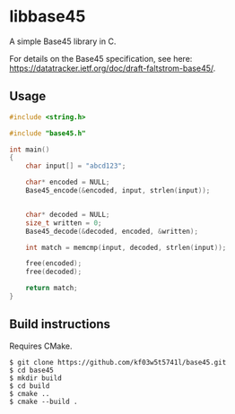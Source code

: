 # libbase45

A simple Base45 library in C.

For details on the Base45 specification, see here: https://datatracker.ietf.org/doc/draft-faltstrom-base45/.

## Usage

```c
#include <string.h>

#include "base45.h"

int main()
{
    char input[] = "abcd123";

    char* encoded = NULL;
    Base45_encode(&encoded, input, strlen(input));


    char* decoded = NULL;
    size_t written = 0;
    Base45_decode(&decoded, encoded, &written);

    int match = memcmp(input, decoded, strlen(input));

    free(encoded);
    free(decoded);

    return match;
}
```

## Build instructions
Requires CMake.

    $ git clone https://github.com/kf03w5t5741l/base45.git
    $ cd base45
    $ mkdir build
    $ cd build
    $ cmake ..
    $ cmake --build .
